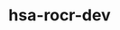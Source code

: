 ---
title: "hsa-rocr-dev"
layout: cache
categories: [package, develop]
meta: {"compilers": ["gcc@=11.1.0", "gcc@=11.4.0", "gcc@=13.2.0"], "num_specs": 74, "num_specs_by_stack": {"e4s": 32, "gpu-tests": 27, "hep": 8, "ml-linux-x86_64-rocm": 7, "root": 74}, "oss": ["ubuntu20.04", "ubuntu22.04", "ubuntu24.04"], "platforms": ["linux"], "stacks": ["e4s", "gpu-tests", "hep", "ml-linux-x86_64-rocm", "root"], "targets": ["x86_64_v3"], "versions": ["5.5.1", "5.6.1", "5.7.1", "6.1.2", "6.3.2"]}
spec_details: [{"compiler": "gcc@=11.4.0", "hash": "26rjwrgnpicwysjdeva27hkndnfhmkxi", "os": "ubuntu22.04", "platform": "linux", "size": "-", "stacks": ["hep", "root"], "target": "x86_64_v3", "variants": ["~asan", "build_system=cmake", "build_type=Release", "generator=make", "+image", "~ipo", "+shared"], "versions": ["5.7.1"]}, {"compiler": "gcc@=11.1.0", "hash": "2afn3inruolhcpdc76j4sjxaax2wx6pc", "os": "ubuntu20.04", "platform": "linux", "size": "-", "stacks": ["gpu-tests", "root"], "target": "x86_64_v3", "variants": ["build_system=cmake", "build_type=Release", "generator=make", "+image", "~ipo", "+shared"], "versions": ["5.6.1"]}, {"compiler": "gcc@=11.4.0", "hash": "2ctje5xtspxltak6jv3dxjj3oxaouuw5", "os": "ubuntu22.04", "platform": "linux", "size": "-", "stacks": ["hep", "root"], "target": "x86_64_v3", "variants": ["~asan", "build_system=cmake", "build_type=Release", "generator=make", "+image", "~ipo", "+shared"], "versions": ["5.7.1"]}, {"compiler": "gcc@=11.1.0", "hash": "2ezc537chg7izfnhbyewylvmi6lec7x3", "os": "ubuntu20.04", "platform": "linux", "size": "-", "stacks": ["gpu-tests", "root"], "target": "x86_64_v3", "variants": ["build_system=cmake", "build_type=Release", "generator=make", "+image", "~ipo", "+shared"], "versions": ["5.6.1"]}, {"compiler": "gcc@=11.1.0", "hash": "2pfmdqlyfnywwm4ix3zqco2owis32pgh", "os": "ubuntu20.04", "platform": "linux", "size": "-", "stacks": ["gpu-tests", "root"], "target": "x86_64_v3", "variants": ["build_system=cmake", "build_type=Release", "generator=make", "+image", "~ipo", "patches=9267179", "+shared"], "versions": ["5.6.1"]}, {"compiler": "gcc@=11.4.0", "hash": "37aoi5tf3bsdl6mm7kc7rw4jfff4g2pn", "os": "ubuntu22.04", "platform": "linux", "size": "-", "stacks": ["hep", "root"], "target": "x86_64_v3", "variants": ["~asan", "build_system=cmake", "build_type=Release", "generator=make", "+image", "~ipo", "+shared"], "versions": ["5.7.1"]}, {"compiler": "gcc@=11.1.0", "hash": "3b5wrgq5eakecpnviwzztoeocgxdpofn", "os": "ubuntu20.04", "platform": "linux", "size": "-", "stacks": ["gpu-tests", "root"], "target": "x86_64_v3", "variants": ["build_system=cmake", "build_type=Release", "generator=make", "+image", "~ipo", "patches=9267179", "+shared"], "versions": ["5.6.1"]}, {"compiler": "gcc@=11.1.0", "hash": "3gqwrkvcnjwl3uc73d6bmvvnbdgp2xbn", "os": "ubuntu20.04", "platform": "linux", "size": "-", "stacks": ["gpu-tests", "root"], "target": "x86_64_v3", "variants": ["build_system=cmake", "build_type=Release", "generator=make", "+image", "~ipo", "patches=9267179", "+shared"], "versions": ["5.6.1"]}, {"compiler": "gcc@=13.2.0", "hash": "4klfmo5otaiuk5ccppg2fwjq2x24mqzy", "os": "ubuntu24.04", "platform": "linux", "size": "-", "stacks": ["ml-linux-x86_64-rocm", "root"], "target": "x86_64_v3", "variants": ["~asan", "build_system=cmake", "build_type=Release", "generator=make", "+image", "~ipo", "+shared"], "versions": ["6.1.2"]}, {"compiler": "gcc@=11.4.0", "hash": "5cudjv3s2bwvkppnjzev2ehlw5aa6mqw", "os": "ubuntu22.04", "platform": "linux", "size": "-", "stacks": ["e4s", "root"], "target": "x86_64_v3", "variants": ["~asan", "build_system=cmake", "build_type=Release", "generator=make", "+image", "~ipo", "+shared"], "versions": ["6.3.2"]}, {"compiler": "gcc@=11.1.0", "hash": "5egqrwsegf2o3l44xcru6ivzon2kxhyj", "os": "ubuntu20.04", "platform": "linux", "size": "-", "stacks": ["gpu-tests", "root"], "target": "x86_64_v3", "variants": ["build_system=cmake", "build_type=Release", "generator=make", "+image", "~ipo", "+shared"], "versions": ["5.6.1"]}, {"compiler": "gcc@=11.4.0", "hash": "5u3gjlg5dh4np3cwpdzmbx4powlu66ph", "os": "ubuntu22.04", "platform": "linux", "size": "-", "stacks": ["e4s", "root"], "target": "x86_64_v3", "variants": ["~asan", "build_system=cmake", "build_type=Release", "generator=make", "+image", "~ipo", "+shared"], "versions": ["6.3.2"]}, {"compiler": "gcc@=11.4.0", "hash": "6jg2w4d7vybbthefc2idk7x2k626rlqb", "os": "ubuntu22.04", "platform": "linux", "size": "-", "stacks": ["e4s", "root"], "target": "x86_64_v3", "variants": ["~asan", "build_system=cmake", "build_type=Release", "generator=make", "+image", "~ipo", "+shared"], "versions": ["6.3.2"]}, {"compiler": "gcc@=11.4.0", "hash": "6ltjyovowerzwrxtgjxhnntbkhif3jim", "os": "ubuntu22.04", "platform": "linux", "size": "-", "stacks": ["e4s", "root"], "target": "x86_64_v3", "variants": ["~asan", "build_system=cmake", "build_type=Release", "generator=make", "+image", "~ipo", "+shared"], "versions": ["6.3.2"]}, {"compiler": "gcc@=11.1.0", "hash": "75rhl7lyhxblq7cme36jbkb63m5tl3ew", "os": "ubuntu20.04", "platform": "linux", "size": "-", "stacks": ["gpu-tests", "root"], "target": "x86_64_v3", "variants": ["build_system=cmake", "build_type=Release", "generator=make", "+image", "~ipo", "+shared"], "versions": ["5.6.1"]}, {"compiler": "gcc@=11.4.0", "hash": "76ggwpysu4sivcpofmyzcvoiiqcci3lh", "os": "ubuntu22.04", "platform": "linux", "size": "-", "stacks": ["hep", "root"], "target": "x86_64_v3", "variants": ["~asan", "build_system=cmake", "build_type=Release", "generator=make", "+image", "~ipo", "+shared"], "versions": ["5.7.1"]}, {"compiler": "gcc@=13.2.0", "hash": "773bs3nv6czifemteaqub5zawkx5ebyw", "os": "ubuntu24.04", "platform": "linux", "size": "-", "stacks": ["ml-linux-x86_64-rocm", "root"], "target": "x86_64_v3", "variants": ["~asan", "build_system=cmake", "build_type=Release", "generator=make", "+image", "~ipo", "+shared"], "versions": ["6.1.2"]}, {"compiler": "gcc@=11.4.0", "hash": "7ajrqwh5swzim3y2fghrqyg3f3vbuij5", "os": "ubuntu22.04", "platform": "linux", "size": "-", "stacks": ["e4s", "root"], "target": "x86_64_v3", "variants": ["~asan", "build_system=cmake", "build_type=Release", "generator=make", "+image", "~ipo", "+shared"], "versions": ["6.3.2"]}, {"compiler": "gcc@=11.4.0", "hash": "7flmdt7egoi4a4ncxo2qjwkm5xhceghz", "os": "ubuntu22.04", "platform": "linux", "size": "-", "stacks": ["e4s", "root"], "target": "x86_64_v3", "variants": ["~asan", "build_system=cmake", "build_type=Release", "generator=make", "+image", "~ipo", "+shared"], "versions": ["6.3.2"]}, {"compiler": "gcc@=11.1.0", "hash": "7pp3dezwjtp4h5qntg2i3au4ww6wokpo", "os": "ubuntu20.04", "platform": "linux", "size": "-", "stacks": ["gpu-tests", "root"], "target": "x86_64_v3", "variants": ["build_system=cmake", "build_type=Release", "generator=make", "+image", "~ipo", "patches=9267179", "+shared"], "versions": ["5.6.1"]}, {"compiler": "gcc@=11.4.0", "hash": "astp27jbqvbks7aqqqvpk2vuullsd45l", "os": "ubuntu22.04", "platform": "linux", "size": "-", "stacks": ["e4s", "root"], "target": "x86_64_v3", "variants": ["~asan", "build_system=cmake", "build_type=Release", "generator=make", "+image", "~ipo", "+shared"], "versions": ["6.3.2"]}, {"compiler": "gcc@=11.1.0", "hash": "bdxcvd4gv4pl2a5xr7dwtwvfntop7nvx", "os": "ubuntu20.04", "platform": "linux", "size": "-", "stacks": ["gpu-tests", "root"], "target": "x86_64_v3", "variants": ["build_system=cmake", "build_type=Release", "generator=make", "+image", "~ipo", "patches=9267179", "+shared"], "versions": ["5.6.1"]}, {"compiler": "gcc@=11.4.0", "hash": "csyny4jk3sebluiqofg6chhnej4bt5xm", "os": "ubuntu22.04", "platform": "linux", "size": "-", "stacks": ["e4s", "root"], "target": "x86_64_v3", "variants": ["~asan", "build_system=cmake", "build_type=Release", "generator=make", "+image", "~ipo", "+shared"], "versions": ["6.3.2"]}, {"compiler": "gcc@=11.4.0", "hash": "d5eqdsz6remxfjabyazfuj3vqwmx72qd", "os": "ubuntu22.04", "platform": "linux", "size": "-", "stacks": ["e4s", "root"], "target": "x86_64_v3", "variants": ["~asan", "build_system=cmake", "build_type=Release", "generator=make", "+image", "~ipo", "+shared"], "versions": ["6.3.2"]}, {"compiler": "gcc@=11.4.0", "hash": "deez65tzuorplvi75m4lvpxwze573ryr", "os": "ubuntu22.04", "platform": "linux", "size": "-", "stacks": ["e4s", "root"], "target": "x86_64_v3", "variants": ["~asan", "build_system=cmake", "build_type=Release", "generator=make", "+image", "~ipo", "+shared"], "versions": ["6.3.2"]}, {"compiler": "gcc@=11.4.0", "hash": "djzw3ozcpfdg5rhthiy6ba23a23otldr", "os": "ubuntu22.04", "platform": "linux", "size": "-", "stacks": ["e4s", "root"], "target": "x86_64_v3", "variants": ["~asan", "build_system=cmake", "build_type=Release", "generator=make", "+image", "~ipo", "+shared"], "versions": ["6.3.2"]}, {"compiler": "gcc@=11.4.0", "hash": "dl7l6uxbe2t3n32ypn3cre2wrmot3iqb", "os": "ubuntu22.04", "platform": "linux", "size": "-", "stacks": ["e4s", "root"], "target": "x86_64_v3", "variants": ["~asan", "build_system=cmake", "build_type=Release", "generator=make", "+image", "~ipo", "+shared"], "versions": ["6.3.2"]}, {"compiler": "gcc@=11.4.0", "hash": "ds2dutx3z7ykjsoqvej6235wfiwzqivx", "os": "ubuntu22.04", "platform": "linux", "size": "-", "stacks": ["e4s", "root"], "target": "x86_64_v3", "variants": ["~asan", "build_system=cmake", "build_type=Release", "generator=make", "+image", "~ipo", "+shared"], "versions": ["6.3.2"]}, {"compiler": "gcc@=11.4.0", "hash": "f4ozdoxz6goauwpov6karulkdqwmeab5", "os": "ubuntu22.04", "platform": "linux", "size": "-", "stacks": ["e4s", "root"], "target": "x86_64_v3", "variants": ["~asan", "build_system=cmake", "build_type=Release", "generator=make", "+image", "~ipo", "+shared"], "versions": ["6.3.2"]}, {"compiler": "gcc@=11.4.0", "hash": "f5k2ozgcxvfdsv2l7j5wtc2zuwpqpzmf", "os": "ubuntu22.04", "platform": "linux", "size": "-", "stacks": ["e4s", "root"], "target": "x86_64_v3", "variants": ["~asan", "build_system=cmake", "build_type=Release", "generator=make", "+image", "~ipo", "+shared"], "versions": ["6.3.2"]}, {"compiler": "gcc@=11.1.0", "hash": "f7daxhmoujryjwgzchvwb2cma77kldki", "os": "ubuntu20.04", "platform": "linux", "size": "-", "stacks": ["gpu-tests", "root"], "target": "x86_64_v3", "variants": ["build_system=cmake", "build_type=Release", "generator=make", "+image", "~ipo", "+shared"], "versions": ["5.6.1"]}, {"compiler": "gcc@=11.4.0", "hash": "fri7otdiws2yyqrar3kodpt3bo3tb4me", "os": "ubuntu22.04", "platform": "linux", "size": "-", "stacks": ["e4s", "root"], "target": "x86_64_v3", "variants": ["~asan", "build_system=cmake", "build_type=Release", "generator=make", "+image", "~ipo", "+shared"], "versions": ["6.3.2"]}, {"compiler": "gcc@=11.4.0", "hash": "g7ptbrfnxkpj56r4fzng25mggblkl3ho", "os": "ubuntu22.04", "platform": "linux", "size": "-", "stacks": ["e4s", "root"], "target": "x86_64_v3", "variants": ["~asan", "build_system=cmake", "build_type=Release", "generator=make", "+image", "~ipo", "+shared"], "versions": ["6.3.2"]}, {"compiler": "gcc@=11.4.0", "hash": "ggzheh2krhxbb67ry2ixrjjnqsbtcar7", "os": "ubuntu22.04", "platform": "linux", "size": "-", "stacks": ["hep", "root"], "target": "x86_64_v3", "variants": ["~asan", "build_system=cmake", "build_type=Release", "generator=make", "+image", "~ipo", "+shared"], "versions": ["5.7.1"]}, {"compiler": "gcc@=13.2.0", "hash": "gpue4g3giqndwiwuibshkbumwzjsvlft", "os": "ubuntu24.04", "platform": "linux", "size": "-", "stacks": ["ml-linux-x86_64-rocm", "root"], "target": "x86_64_v3", "variants": ["~asan", "build_system=cmake", "build_type=Release", "generator=make", "+image", "~ipo", "+shared"], "versions": ["6.1.2"]}, {"compiler": "gcc@=11.1.0", "hash": "hxmyminfsuawazpbftuog7gmwr32iaea", "os": "ubuntu20.04", "platform": "linux", "size": "-", "stacks": ["gpu-tests", "root"], "target": "x86_64_v3", "variants": ["build_system=cmake", "build_type=Release", "generator=make", "+image", "~ipo", "patches=9267179", "+shared"], "versions": ["5.6.1"]}, {"compiler": "gcc@=11.1.0", "hash": "ict7zznnzjxnaxtgwt64hbzjlbhya56p", "os": "ubuntu20.04", "platform": "linux", "size": "-", "stacks": ["gpu-tests", "root"], "target": "x86_64_v3", "variants": ["build_system=cmake", "build_type=Release", "generator=make", "+image", "~ipo", "patches=9267179", "+shared"], "versions": ["5.6.1"]}, {"compiler": "gcc@=11.1.0", "hash": "ifcjxpgmqmdi4qvj6iyxpnhuzd2srghk", "os": "ubuntu20.04", "platform": "linux", "size": "-", "stacks": ["gpu-tests", "root"], "target": "x86_64_v3", "variants": ["build_system=cmake", "build_type=Release", "generator=make", "+image", "~ipo", "patches=9267179", "+shared"], "versions": ["5.6.1"]}, {"compiler": "gcc@=11.1.0", "hash": "j2uwrhwln7aqw7qp6oxm7pypd6wtidpa", "os": "ubuntu20.04", "platform": "linux", "size": "-", "stacks": ["gpu-tests", "root"], "target": "x86_64_v3", "variants": ["build_system=cmake", "build_type=Release", "generator=make", "+image", "~ipo", "patches=71e6851", "+shared"], "versions": ["5.5.1"]}, {"compiler": "gcc@=11.4.0", "hash": "j5qmuw4ftkrdc4qkpsitgcs3g5ti6qkc", "os": "ubuntu22.04", "platform": "linux", "size": "-", "stacks": ["hep", "root"], "target": "x86_64_v3", "variants": ["~asan", "build_system=cmake", "build_type=Release", "generator=make", "+image", "~ipo", "+shared"], "versions": ["5.7.1"]}, {"compiler": "gcc@=11.1.0", "hash": "jtk24hezxoptuwl3yvmh337bgcsrnwfj", "os": "ubuntu20.04", "platform": "linux", "size": "-", "stacks": ["gpu-tests", "root"], "target": "x86_64_v3", "variants": ["build_system=cmake", "build_type=Release", "generator=make", "+image", "~ipo", "+shared"], "versions": ["5.6.1"]}, {"compiler": "gcc@=11.4.0", "hash": "kq2336txeg2odlvkgyhkcxh74ui3lfnm", "os": "ubuntu22.04", "platform": "linux", "size": "-", "stacks": ["e4s", "root"], "target": "x86_64_v3", "variants": ["~asan", "build_system=cmake", "build_type=Release", "generator=make", "+image", "~ipo", "+shared"], "versions": ["6.3.2"]}, {"compiler": "gcc@=11.4.0", "hash": "l2lb3denwlxorl6fhmvytqcfq2fxdtwe", "os": "ubuntu22.04", "platform": "linux", "size": "-", "stacks": ["e4s", "root"], "target": "x86_64_v3", "variants": ["~asan", "build_system=cmake", "build_type=Release", "generator=make", "+image", "~ipo", "+shared"], "versions": ["6.3.2"]}, {"compiler": "gcc@=11.4.0", "hash": "l6vkamlluxdv5ojofrnl5lpbqm7i3yzq", "os": "ubuntu22.04", "platform": "linux", "size": "-", "stacks": ["e4s", "root"], "target": "x86_64_v3", "variants": ["~asan", "build_system=cmake", "build_type=Release", "generator=make", "+image", "~ipo", "+shared"], "versions": ["6.3.2"]}, {"compiler": "gcc@=11.4.0", "hash": "la2hkkksu7depprgkfjddpb3ge7ul47l", "os": "ubuntu22.04", "platform": "linux", "size": "-", "stacks": ["e4s", "root"], "target": "x86_64_v3", "variants": ["~asan", "build_system=cmake", "build_type=Release", "generator=make", "+image", "~ipo", "+shared"], "versions": ["6.3.2"]}, {"compiler": "gcc@=13.2.0", "hash": "lypawvugl66re5sgbeqlckfnfz2qdwol", "os": "ubuntu24.04", "platform": "linux", "size": "-", "stacks": ["ml-linux-x86_64-rocm", "root"], "target": "x86_64_v3", "variants": ["~asan", "build_system=cmake", "build_type=Release", "generator=make", "+image", "~ipo", "+shared"], "versions": ["6.1.2"]}, {"compiler": "gcc@=11.4.0", "hash": "lzlerckfn2bzruleqkyxenmweol7lltc", "os": "ubuntu22.04", "platform": "linux", "size": "-", "stacks": ["e4s", "root"], "target": "x86_64_v3", "variants": ["~asan", "build_system=cmake", "build_type=Release", "generator=make", "+image", "~ipo", "+shared"], "versions": ["6.3.2"]}, {"compiler": "gcc@=11.4.0", "hash": "noubbbfqmofqugq6twvl5wz2zm2v5rmw", "os": "ubuntu22.04", "platform": "linux", "size": "-", "stacks": ["e4s", "root"], "target": "x86_64_v3", "variants": ["~asan", "build_system=cmake", "build_type=Release", "generator=make", "+image", "~ipo", "+shared"], "versions": ["6.3.2"]}, {"compiler": "gcc@=13.2.0", "hash": "o7g22gu6hqd5uglpugnnirv7q5ya24bs", "os": "ubuntu24.04", "platform": "linux", "size": "-", "stacks": ["ml-linux-x86_64-rocm", "root"], "target": "x86_64_v3", "variants": ["~asan", "build_system=cmake", "build_type=Release", "generator=make", "+image", "~ipo", "+shared"], "versions": ["6.1.2"]}, {"compiler": "gcc@=11.4.0", "hash": "oemgtt4f5nwtzn6lkcmxlvdqqgzuzi7y", "os": "ubuntu22.04", "platform": "linux", "size": "-", "stacks": ["e4s", "root"], "target": "x86_64_v3", "variants": ["~asan", "build_system=cmake", "build_type=Release", "generator=make", "+image", "~ipo", "+shared"], "versions": ["6.3.2"]}, {"compiler": "gcc@=13.2.0", "hash": "p3sipyt6jpbxig6tr24bt6dlik5uzwld", "os": "ubuntu24.04", "platform": "linux", "size": "-", "stacks": ["ml-linux-x86_64-rocm", "root"], "target": "x86_64_v3", "variants": ["~asan", "build_system=cmake", "build_type=Release", "generator=make", "+image", "~ipo", "+shared"], "versions": ["6.1.2"]}, {"compiler": "gcc@=11.4.0", "hash": "pazxith4bdtu5t2ccvm3rzprck5iigsn", "os": "ubuntu22.04", "platform": "linux", "size": "-", "stacks": ["e4s", "root"], "target": "x86_64_v3", "variants": ["~asan", "build_system=cmake", "build_type=Release", "generator=make", "+image", "~ipo", "+shared"], "versions": ["6.3.2"]}, {"compiler": "gcc@=11.1.0", "hash": "qaelkdo2s52pu2ltlg2xcvmplgciosjw", "os": "ubuntu20.04", "platform": "linux", "size": "-", "stacks": ["gpu-tests", "root"], "target": "x86_64_v3", "variants": ["build_system=cmake", "build_type=Release", "generator=make", "+image", "~ipo", "patches=9267179", "+shared"], "versions": ["5.6.1"]}, {"compiler": "gcc@=11.4.0", "hash": "r46wwuhb562upixvicmb64jnkamiu62v", "os": "ubuntu22.04", "platform": "linux", "size": "-", "stacks": ["e4s", "root"], "target": "x86_64_v3", "variants": ["~asan", "build_system=cmake", "build_type=Release", "generator=make", "+image", "~ipo", "+shared"], "versions": ["6.3.2"]}, {"compiler": "gcc@=11.4.0", "hash": "rmr2v55bvsaevgifjmqbnq6ryspl6iwg", "os": "ubuntu22.04", "platform": "linux", "size": "-", "stacks": ["e4s", "root"], "target": "x86_64_v3", "variants": ["~asan", "build_system=cmake", "build_type=Release", "generator=make", "+image", "~ipo", "+shared"], "versions": ["6.3.2"]}, {"compiler": "gcc@=11.1.0", "hash": "rxpmywprniop77rg3iaqk4gy2umk4fca", "os": "ubuntu20.04", "platform": "linux", "size": "-", "stacks": ["gpu-tests", "root"], "target": "x86_64_v3", "variants": ["build_system=cmake", "build_type=Release", "generator=make", "+image", "~ipo", "+shared"], "versions": ["5.6.1"]}, {"compiler": "gcc@=11.1.0", "hash": "shjgy2hi2wplzdwc5z4dopcf37guri2n", "os": "ubuntu20.04", "platform": "linux", "size": "-", "stacks": ["gpu-tests", "root"], "target": "x86_64_v3", "variants": ["build_system=cmake", "build_type=Release", "generator=make", "+image", "~ipo", "patches=9267179", "+shared"], "versions": ["5.6.1"]}, {"compiler": "gcc@=11.1.0", "hash": "tc37wq3xo3dwnfuu2ootmaadrnvedbez", "os": "ubuntu20.04", "platform": "linux", "size": "-", "stacks": ["gpu-tests", "root"], "target": "x86_64_v3", "variants": ["build_system=cmake", "build_type=Release", "generator=make", "+image", "~ipo", "+shared"], "versions": ["5.6.1"]}, {"compiler": "gcc@=11.1.0", "hash": "tvfrrzzuveanke5zkay5gdt3ad2j3bpg", "os": "ubuntu20.04", "platform": "linux", "size": "-", "stacks": ["gpu-tests", "root"], "target": "x86_64_v3", "variants": ["build_system=cmake", "build_type=Release", "generator=make", "+image", "~ipo", "patches=9267179", "+shared"], "versions": ["5.6.1"]}, {"compiler": "gcc@=11.1.0", "hash": "ty2jxkrtmwgqqqmqo3fur6f5xwlosct7", "os": "ubuntu20.04", "platform": "linux", "size": "-", "stacks": ["gpu-tests", "root"], "target": "x86_64_v3", "variants": ["build_system=cmake", "build_type=Release", "generator=make", "+image", "~ipo", "+shared"], "versions": ["5.6.1"]}, {"compiler": "gcc@=11.4.0", "hash": "ucfbre3ci4tqnmc3fioqcbe34q5tcxha", "os": "ubuntu22.04", "platform": "linux", "size": "-", "stacks": ["e4s", "root"], "target": "x86_64_v3", "variants": ["~asan", "build_system=cmake", "build_type=Release", "generator=make", "+image", "~ipo", "+shared"], "versions": ["6.3.2"]}, {"compiler": "gcc@=11.4.0", "hash": "umbisbgobzb5hjbpfoqbublwutnkoi3r", "os": "ubuntu22.04", "platform": "linux", "size": "-", "stacks": ["e4s", "root"], "target": "x86_64_v3", "variants": ["~asan", "build_system=cmake", "build_type=Release", "generator=make", "+image", "~ipo", "+shared"], "versions": ["6.3.2"]}, {"compiler": "gcc@=11.1.0", "hash": "uqilkoxrhxn6r67qzlt4jqkquorebuyl", "os": "ubuntu20.04", "platform": "linux", "size": "-", "stacks": ["gpu-tests", "root"], "target": "x86_64_v3", "variants": ["build_system=cmake", "build_type=Release", "generator=make", "+image", "~ipo", "+shared"], "versions": ["5.6.1"]}, {"compiler": "gcc@=13.2.0", "hash": "vkqhshvqjsuwmlban7lrqvanypgss4cp", "os": "ubuntu24.04", "platform": "linux", "size": "-", "stacks": ["ml-linux-x86_64-rocm", "root"], "target": "x86_64_v3", "variants": ["~asan", "build_system=cmake", "build_type=Release", "generator=make", "+image", "~ipo", "+shared"], "versions": ["6.1.2"]}, {"compiler": "gcc@=11.4.0", "hash": "wc4iry2urrkmbxgg4hx2bkta55dxlm2k", "os": "ubuntu22.04", "platform": "linux", "size": "-", "stacks": ["hep", "root"], "target": "x86_64_v3", "variants": ["~asan", "build_system=cmake", "build_type=Release", "generator=make", "+image", "~ipo", "+shared"], "versions": ["5.7.1"]}, {"compiler": "gcc@=11.1.0", "hash": "xcan3dv5wdvp5scn7ed5m5mn4czo5wdk", "os": "ubuntu20.04", "platform": "linux", "size": "-", "stacks": ["gpu-tests", "root"], "target": "x86_64_v3", "variants": ["build_system=cmake", "build_type=Release", "generator=make", "+image", "~ipo", "patches=9267179", "+shared"], "versions": ["5.6.1"]}, {"compiler": "gcc@=11.1.0", "hash": "xsvjju4q4dirysymijm6lw5m5wrztun4", "os": "ubuntu20.04", "platform": "linux", "size": "-", "stacks": ["gpu-tests", "root"], "target": "x86_64_v3", "variants": ["build_system=cmake", "build_type=Release", "generator=make", "+image", "~ipo", "+shared"], "versions": ["5.6.1"]}, {"compiler": "gcc@=11.1.0", "hash": "y7qw62aq5uwex5rsa7sm7n77ps7dkcs6", "os": "ubuntu20.04", "platform": "linux", "size": "-", "stacks": ["gpu-tests", "root"], "target": "x86_64_v3", "variants": ["build_system=cmake", "build_type=Release", "generator=make", "+image", "~ipo", "patches=9267179", "+shared"], "versions": ["5.6.1"]}, {"compiler": "gcc@=11.4.0", "hash": "y7ybtzxd4stmfh37apsfzkogp34nktqt", "os": "ubuntu22.04", "platform": "linux", "size": "-", "stacks": ["hep", "root"], "target": "x86_64_v3", "variants": ["~asan", "build_system=cmake", "build_type=Release", "generator=make", "+image", "~ipo", "+shared"], "versions": ["5.7.1"]}, {"compiler": "gcc@=11.1.0", "hash": "yudpoy7465s5t7j64ozexecrbyvijqdu", "os": "ubuntu20.04", "platform": "linux", "size": "-", "stacks": ["gpu-tests", "root"], "target": "x86_64_v3", "variants": ["build_system=cmake", "build_type=Release", "generator=make", "+image", "~ipo", "patches=9267179", "+shared"], "versions": ["5.6.1"]}, {"compiler": "gcc@=11.1.0", "hash": "ywfahvzs3ah453pywelxxjjbxtfvvcgq", "os": "ubuntu20.04", "platform": "linux", "size": "-", "stacks": ["gpu-tests", "root"], "target": "x86_64_v3", "variants": ["build_system=cmake", "build_type=Release", "generator=make", "+image", "~ipo", "patches=9267179", "+shared"], "versions": ["5.6.1"]}, {"compiler": "gcc@=11.4.0", "hash": "yy5tiecotckkgnnuulimantwyevr2hii", "os": "ubuntu22.04", "platform": "linux", "size": "-", "stacks": ["e4s", "root"], "target": "x86_64_v3", "variants": ["~asan", "build_system=cmake", "build_type=Release", "generator=make", "+image", "~ipo", "+shared"], "versions": ["6.3.2"]}, {"compiler": "gcc@=11.4.0", "hash": "yzax4harvcqsshs6u4zlczi6tjquj5dr", "os": "ubuntu22.04", "platform": "linux", "size": "-", "stacks": ["e4s", "root"], "target": "x86_64_v3", "variants": ["~asan", "build_system=cmake", "build_type=Release", "generator=make", "+image", "~ipo", "+shared"], "versions": ["6.3.2"]}, {"compiler": "gcc@=11.4.0", "hash": "zb7xymzpkfotva74buqxgz5it2dovpt4", "os": "ubuntu22.04", "platform": "linux", "size": "-", "stacks": ["e4s", "root"], "target": "x86_64_v3", "variants": ["~asan", "build_system=cmake", "build_type=Release", "generator=make", "+image", "~ipo", "+shared"], "versions": ["6.3.2"]}]
---